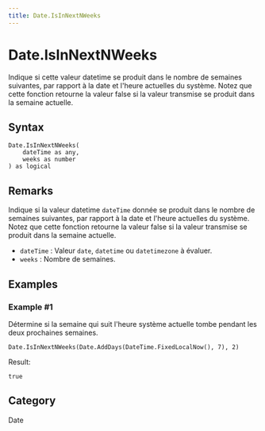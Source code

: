 ```yaml
---
title: Date.IsInNextNWeeks
---
```


# Date.IsInNextNWeeks


Indique si cette valeur datetime se produit dans le nombre de semaines suivantes, par rapport à la date et l&#39;heure actuelles du système. Notez que cette fonction retourne la valeur false si la valeur transmise se produit dans la semaine actuelle.


## Syntax

```powerquery
Date.IsInNextNWeeks(
    dateTime as any,
    weeks as number
) as logical
```


## Remarks

Indique si la valeur datetime <code>dateTime</code> donnée se produit dans le nombre de semaines suivantes, par rapport à la date et l'heure actuelles du système. Notez que cette fonction retourne la valeur false si la valeur transmise se produit dans la semaine actuelle.      <ul>      <li><code>dateTime</code> : Valeur <code>date</code>, <code>datetime</code> ou <code>datetimezone</code> à évaluer.</li>      <li><code>weeks</code> : Nombre de semaines.</li>      </ul>


## Examples

### Example #1 
Détermine si la semaine qui suit l&#39;heure système actuelle tombe pendant les deux prochaines semaines.
```powerquery
Date.IsInNextNWeeks(Date.AddDays(DateTime.FixedLocalNow(), 7), 2)
```

Result: 
```powerquery
true
```




## Category
Date
